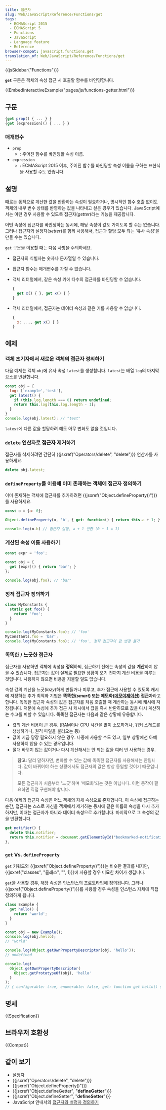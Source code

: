 ```yaml
---
title: 접근자
slug: Web/JavaScript/Reference/Functions/get
tags:
  - ECMAScript 2015
  - ECMAScript 5
  - Functions
  - JavaScript
  - Language feature
  - Reference
browser-compat: javascript.functions.get
translation_of: Web/JavaScript/Reference/Functions/get
---
```

{{jsSidebar("Functions")}}

**`get`** 구문은 객체의 속성 접근 시 호출할 함수를 바인딩합니다.

{{EmbedInteractiveExample("pages/js/functions-getter.html")}}

## 구문

```js
{get prop() { ... } }
{get [expression]() { ... } }
```

### 매개변수

- `prop`
  - : 주어진 함수를 바인딩할 속성 이름.
- `expression`
  - : ECMAScript 2015 이후, 주어진 함수를 바인딩할 속성 이름을 구하는 표현식을 사용할 수도 있습니다.

## 설명

때로는 동적으로 계산한 값을 반환하는 속성이 필요하거나, 명시적인 함수 호출 없이도 객체의 내부 변수 상태를 반영하는 값을 나타내고 싶은 경우가 있습니다. JavaScript에서는 이런 경우 사용할 수 있도록 접근자(_getter_)라는 기능을 제공합니다.

어떤 속성에 접근자를 바인딩하는 동시에, 해당 속성이 값도 가지도록 할 수는 없습니다. 그러나 접근자와 설정자(_setter_)를 함께 사용해서, 접근과 할당 모두 되는 '유사 속성'을 만들 수는 있습니다.

`get` 구문을 이용할 때는 다음 사항을 주의하세요.

- 접근자의 식별자는 숫자나 문자열일 수 있습니다.
- 접근자 함수는 매개변수를 가질 수 없습니다.
- 객체 리터럴에서, 같은 속성 키에 다수의 접근자를 바인딩할 수 없습니다.

  ```js example-bad
  {
    get x() { }, get x() { }
  }
  ```

- 객체 리터럴에서, 접근자는 데이터 속성과 같은 키를 사용할 수 없습니다.

  ```js example-bad
  {
    x: ..., get x() { }
  }
  ```

## 예제

### 객체 초기자에서 새로운 객체의 접근자 정의하기

다음 예제는 객체 `obj`에 유사 속성 `latest`를 생성합니다. `latest`는 배열 `log`의 마지막 요소를 반환합니다.

```js
const obj = {
  log: ['example','test'],
  get latest() {
    if (this.log.length === 0) return undefined;
    return this.log[this.log.length - 1];
  }
}
console.log(obj.latest); // "test"
```

`latest`에 다른 값을 할당하려 해도 아무 변화도 없을 것입니다.

### `delete` 연산자로 접근자 제거하기

접근자를 삭제하려면 간단히 {{jsxref("Operators/delete", "delete")}} 연산자를 사용하세요.

```js
delete obj.latest;
```

### `defineProperty`를 이용해 이미 존재하는 객체에 접근자 정의하기

이미 존재하는 객체에 접근자를 추가하려면 {{jsxref("Object.defineProperty()")}}를 사용하세요.

```js
const o = {a: 0};

Object.defineProperty(o, 'b', { get: function() { return this.a + 1; } });

console.log(o.b) // 접근자 실행, a + 1 반환 (0 + 1 = 1)
```

### 계산된 속성 이름 사용하기

```js
const expr = 'foo';

const obj = {
  get [expr]() { return 'bar'; }
};

console.log(obj.foo); // "bar"
```

### 정적 접근자 정의하기

```js
class MyConstants {
  static get foo() {
    return 'foo';
  }
}

console.log(MyConstants.foo); // 'foo'
MyConstants.foo = 'bar';
console.log(MyConstants.foo); // 'foo', 정적 접근자의 값 변경 불가
```

### 똑똑한 / 느긋한 접근자

접근자를 사용하면 객체에 속성을 **정의**하되, 접근하기 전에는 속성의 값을 **계산**하지 않을 수 있습니다. 접근자는 값이 실제로 필요한 상황이 오기 전까지 계산 비용을 미루는 것입니다. 사용하지 않으면 비용을 지불할 일도 없습니다.

속성 값의 계산을 느긋(_lazy_)하게 만들거나 미루고, 추가 접근에 사용할 수 있도록 캐시에 저장하는 추가 최적화 기법은 **똑똑한(_smart_) 또는 메모화([메모이제이션](https://ko.wikipedia.org/wiki/%EB%A9%94%EB%AA%A8%EC%9D%B4%EC%A0%9C%EC%9D%B4%EC%85%98)) 접근자**라고 합니다. 똑똑한 접근자 속성의 값은 접근자를 처음 호출할 때 계산하는 동시에 캐시에 저장됩니다. 덕분에 속성에 추가 접근 시 캐시에서 값을 즉시 반환하므로 값을 다시 계산하는 수고를 피할 수 있습니다. 똑똑한 접근자는 다음과 같은 상황에 유용합니다.

- 값의 계산 비용이 큰 경우. (RAM이나 CPU 시간을 많이 소모하거나, 워커 스레드를 생성하거나, 원격 파일을 불러오는 등)
- 값이 지금 당장 필요하지 않은 경우. 나중에 사용할 수도 있고, 일부 상황에선 아예 사용하지 않을 수 있는 경우입니다.
- 절대 바뀌지 않는 값이거나 다시 계산해서는 안 되는 값을 여러 번 사용하는 경우.

> **참고:** 달리 말하자면, 변화할 수 있는 값에 똑똑한 접근자를 사용해서는 안됩니다. 값이 바뀌어야 하는 상황에서도 접근자의 값은 항상 동일할 것이기 때문입니다.
>
> 모든 접근자가 처음부터 '느긋'하며 '메모화'되는 것은 아닙니다. 이런 동작이 필요하면 직접 구현해야 합니다.

다음 예제의 접근자 속성은 어느 객체의 자체 속성으로 존재합니다. 이 속성에 접근하는 순간, 접근자는 스스로 자신을 객체에서 제거하는 동시에 같은 이름의 속성을 다시 추가하지만, 이때는 접근자가 아니라 데이터 속성으로 추가합니다. 마지막으로 그 속성의 값을 반환합니다.

```js
get notifier() {
  delete this.notifier;
  return this.notifier = document.getElementById("bookmarked-notification-anchor");
},
```

### `get` Vs. `defineProperty`

`get` 키워드와 {{jsxref("Object.defineProperty()")}}는 비슷한 결과를 내지만, {{jsxref("classes", "클래스", "", 1)}}에 사용할 경우 미묘한 차이가 생깁니다.

`get`을 사용할 경우, 해당 속성은 인스턴스의 프로토타입에 정의됩니다. 그러나 {{jsxref("Object.defineProperty()")}}를 사용할 경우 속성을 인스턴스 자체에 직접 정의하게 됩니다.

```js
class Example {
  get hello() {
    return 'world';
  }
}

const obj = new Example();
console.log(obj.hello);
// "world"

console.log(Object.getOwnPropertyDescriptor(obj, 'hello'));
// undefined

console.log(
  Object.getOwnPropertyDescriptor(
    Object.getPrototypeOf(obj), 'hello'
  )
);
// { configurable: true, enumerable: false, get: function get hello() { return 'world'; }, set: undefined }
```

## 명세

{{Specification}}

## 브라우저 호환성

{{Compat}}

## 같이 보기

- [설정자](/ko/docs/Web/JavaScript/Reference/Functions/set)
- {{jsxref("Operators/delete", "delete")}}
- {{jsxref("Object.defineProperty()")}}
- {{jsxref("Object.defineGetter", "__defineGetter__")}}
- {{jsxref("Object.defineSetter", "__defineSetter__")}}
- JavaScript 안내서의 [접근자와 설정자 정의하기](/ko/docs/Web/JavaScript/Guide/Working_with_Objects#Defining_getters_and_setters)

